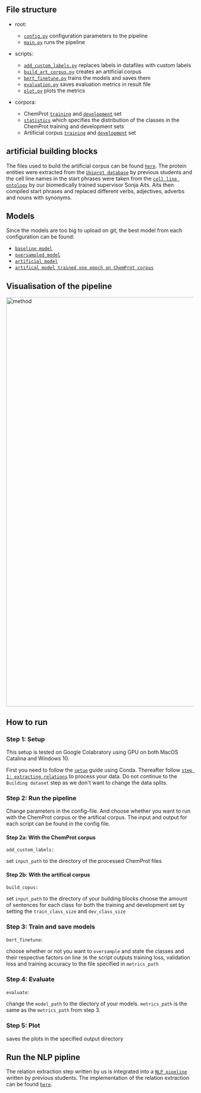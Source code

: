 ## File structure

* root:
  - [`config.py`](https://github.com/Aitslab/BioNLP/blob/master/lykke_klara/config.json) configuration parameters to the pipeline
  - [`main.py`](https://github.com/Aitslab/BioNLP/blob/master/lykke_klara/main.py) runs the pipeline

* scripts: 
  - [`add_custom_labels.py`](https://github.com/Aitslab/BioNLP/blob/master/lykke_klara/scripts/add_custom_labels.py) replaces labels in datafiles with custom labels
  - [`build_art_corpus.py`](https://github.com/Aitslab/BioNLP/blob/master/lykke_klara/scripts/build_art_corpus.py) creates an artificial corpus
  - [`bert_finetune.py`](https://github.com/Aitslab/BioNLP/blob/master/lykke_klara/scripts/bert_finetune.py) trains the models and saves them
  - [`evaluation.py`](https://github.com/Aitslab/BioNLP/blob/master/lykke_klara/scripts/evaluation.py) saves evaluation metrics in result file
  - [`plot.py`](https://github.com/Aitslab/BioNLP/blob/master/lykke_klara/scripts/plot.py) plots the metrics

* corpora: 
  - ChemProt [`training`](https://github.com/Aitslab/BioNLP/blob/master/lykke_klara/corpora/chemprot_train.txt) and [`development`](https://github.com/Aitslab/BioNLP/blob/master/lykke_klara/corpora/chemprot_dev.txt) set
  - [`statistics`](https://github.com/Aitslab/BioNLP/blob/master/lykke_klara/corpora/statistics.txt) which specifies the distribution of the classes in the ChemProt training and development sets
  - Artificial corpus [`training`](https://github.com/Aitslab/BioNLP/blob/master/lykke_klara/corpora/artificial_train.txt) and [`development`](https://github.com/Aitslab/BioNLP/blob/master/lykke_klara/corpora/artificial_dev.txt) set

## artificial building blocks
The files used to build the artificial corpus can be found [`here`](https://drive.google.com/drive/folders/1REtDAAx6rfL2JkO0FLCg3xIQOT9xJCkS). The protein entities were extracted from the [`Uniprot database`](https://www.uniprot.org/) by previous students and the cell line names in the start phrases were taken from the [`cell line ontology`](http://www.obofoundry.org/ontology/clo.html) by our  biomedically trained supervisor Sonja Aits. Aits then compiled start phrases and replaced different verbs, adjectives, adverbs and nouns with synonyms.

## Models
Since the models are too big to upload on git, the best model from each configuration can be found:
  - [`baseline model`](https://drive.google.com/drive/folders/1_jNQFYvr4TrU4mEZenR6IlKv3qsTBSPy?usp=sharing)
  - [`oversampled model`](https://drive.google.com/drive/folders/1RA080Eoy1Q7gYiqutxYQtZf-cDKLTCEw?usp=sharing)
  - [`artificial model`](https://drive.google.com/drive/folders/1u8bAsUDlGkY6GOtKzxJn7Sf8LXRl9vs7?usp=sharing)
  - [`artifical model trained one epoch on ChemProt corpus`](https://drive.google.com/drive/folders/1zshZodHcMGN2URyv4T4T8KPCL1D08NPt?usp=sharing)


## Visualisation of the pipeline

<img width="1098" alt="method" src="https://user-images.githubusercontent.com/46992305/121548522-5d156180-ca0d-11eb-8302-8eba64b548e9.png">

## How to run 

### Step 1: Setup

This setup is tested on Google Colabratory using GPU on both MacOS Catalina and Windows 10.

First you need to follow the [`setup`](https://github.com/Aitslab/nlp_2021_alexander_petter#setup-using-conda-anaconda--miniconda) guide using Conda. Thereafter follow [`step 1: extracting relations`](https://github.com/Aitslab/nlp_2021_alexander_petter/tree/master/utils/chemprot#extracting-relations) to process your data. Do not continue to the `Building dataset` step as we don't want to change the data splits.

### Step 2: Run the pipeline
Change parameters in the config-file. And choose whether you want to run with the ChemProt corpus or the artifical corpus. The input and output for each script can be found in the config file.

#### Step 2a: With the ChemProt corpus

`add_custom_labels:`

set `input_path` to the directory of the processed ChemProt files

#### Step 2b: With the artifical corpus

`build_copus:`

set `input_path` to the directory of your building blocks 
choose the amount of sentences for each class for both the training and development set by setting the `train_class_size` and `dev_class_size` 

### Step 3: Train and save models

`bert_finetune`:

choose whether or not you want to `oversample` and state the classes and their respective factors on line `36`
the script outputs training loss, validation loss and training accuracy to the file specified in `metrics_path`

### Step 4: Evaluate

`evaluate`: 

change the `model_path` to the diectory of your models. `metrics_path` is the same as the `metrics_path` from step 3. 

### Step 5: Plot

saves the plots in the specified output directory

## Run the NLP pipline

The relation extraction step written by us is integrated into a [`NLP pipeline`](https://github.com/Aitslab/nlp_2021_alexander_petter) written by previous students. The implementation of the relation extraction can be found [`here`](https://github.com/Aitslab/nlp_2021_alexander_petter/blob/master/scripts/re.py).

